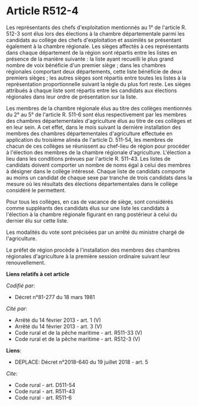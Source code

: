 # Article R512-4

Les représentants des chefs d'exploitation mentionnés au 1° de l'article R. 512-3 sont élus lors des élections à la chambre
départementale parmi les candidats au collège des chefs d'exploitation et assimilés se présentant également à la chambre
régionale. Les sièges affectés à ces représentants dans chaque département de la région sont répartis entre les listes en
présence de la manière suivante : la liste ayant recueilli le plus grand nombre de voix bénéficie d'un premier siège ; dans
les chambres régionales comportant deux départements, cette liste bénéficie de deux premiers sièges ; les autres sièges sont
répartis entre toutes les listes à la représentation proportionnelle suivant la règle du plus fort reste. Les sièges
attribués à chaque liste sont répartis entre les candidats aux élections régionales dans leur ordre de présentation sur la
liste. 

Les membres de la chambre régionale élus au titre des collèges mentionnés du 2° au 5° de l'article R. 511-6 sont élus
respectivement par les membres des chambres départementales d'agriculture élus au titre de ces collèges et en leur sein. A
cet effet, dans le mois suivant la dernière installation des membres des chambres départementales d'agriculture effectuée en
application du troisième alinéa de l'article D. 511-54, les membres de chacun de ces collèges se réunissent au chef-lieu de
région pour procéder à l'élection des membres de la chambre régionale d'agriculture. L'élection a lieu dans les conditions
prévues par l'article R. 511-43. Les listes de candidats doivent comporter un nombre de noms égal à celui des membres à
désigner dans le collège intéressé. Chaque liste de candidats comporte au moins un candidat de chaque sexe par tranche de
trois candidats dans la mesure où les résultats des élections départementales dans le collège considéré le permettent. 

Pour tous les collèges, en cas de vacance de siège, sont considérés comme suppléants des candidats élus sur une liste les
candidats à l'élection à la chambre régionale figurant en rang postérieur à celui du dernier élu sur cette liste. 

Les modalités du vote sont précisées par un arrêté du ministre chargé de l'agriculture. 

Le préfet de région procède à l'installation des membres des chambres régionales d'agriculture à la première session
ordinaire suivant leur renouvellement.

**Liens relatifs à cet article**

_Codifié par_:

  - Décret n°81-277 du 18 mars 1981

_Cité par_:

  - Arrêté du 14 février 2013 - art. 1 (V)
  - Arrêté du 14 février 2013 - art. 3 (V)
  - Code rural et de la pêche maritime - art. R511-33 (V)
  - Code rural et de la pêche maritime - art. R512-3 (V)

**Liens**:

  - DEPLACE: Décret n°2018-640 du 19 juillet 2018 - art. 5

_Cite_:

  - Code rural - art. D511-54
  - Code rural - art. R511-43
  - Code rural - art. R511-6

